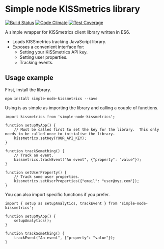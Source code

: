 # Simple node KISSmetrics library

[![Build Status](https://travis-ci.org/silktide/simple-node-kissmetrics.svg?branch=master)](https://travis-ci.org/silktide/simple-node-kissmetrics)
[![Code Climate](https://codeclimate.com/github/silktide/simple-node-kissmetrics/badges/gpa.svg)](https://codeclimate.com/github/silktide/simple-node-kissmetrics)
[![Test Coverage](https://codeclimate.com/github/silktide/simple-node-kissmetrics/badges/coverage.svg)](https://codeclimate.com/github/silktide/simple-node-kissmetrics/coverage)

A simple wrapper for KISSmetrics client library written in ES6.

* Loads KISSmetrics tracking JavaScript library.
* Exposes a convenient interface for:
    - Setting your KISSmetrics API key.
    - Setting user properties.
    - Tracking events.

## Usage example

First, install the library.

    npm install simple-node-kissmetrics --save
    
Using is as simple as importing the library and calling a couple of functions.

    import kissmetrics from 'simple-node-kissmetrics';
    
    function setupMyApp() {
        // Must be called first to set the key for the library.  This only needs to be called once to initialise the library.
        kissmetrics.setKey(YOUR_API_KEY);
    }
    
    function trackSomething() {        
        // Track an event.
        kissmetrics.trackEvent("An event", {"property": "value"});
    }
    
    function setUserProperty() {
        // Track some user properties.
        kissmetrics.setUserProperties({"email": "user@xyz.com"});
    }
    
You can also import specific functions if you prefer.

    import { setup as setupAnalytics, trackEvent } from 'simple-node-kissmetrics';
    
    function setupMyApp() {
        setupAnalytics();
    }
    
    function trackSomething() {
        trackEvent("An event", {"property": "value"});
    }